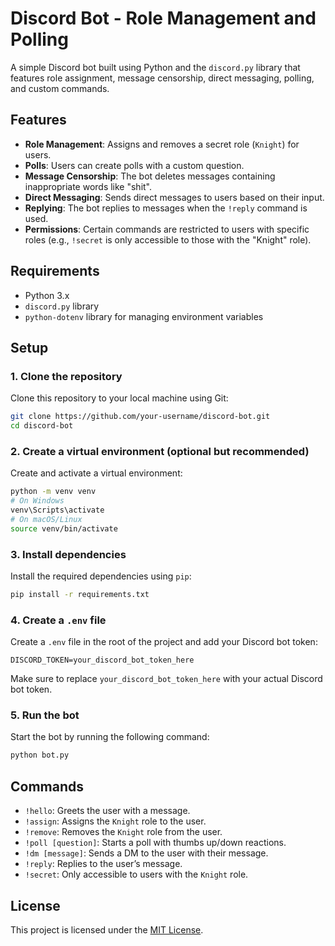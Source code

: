 
# Discord Bot - Role Management and Polling

A simple Discord bot built using Python and the `discord.py` library that features role assignment, message censorship, direct messaging, polling, and custom commands.

## Features

- **Role Management**: Assigns and removes a secret role (`Knight`) for users.
- **Polls**: Users can create polls with a custom question.
- **Message Censorship**: The bot deletes messages containing inappropriate words like "shit".
- **Direct Messaging**: Sends direct messages to users based on their input.
- **Replying**: The bot replies to messages when the `!reply` command is used.
- **Permissions**: Certain commands are restricted to users with specific roles (e.g., `!secret` is only accessible to those with the "Knight" role).

## Requirements

- Python 3.x
- `discord.py` library
- `python-dotenv` library for managing environment variables

## Setup

### 1. Clone the repository
Clone this repository to your local machine using Git:

```bash
git clone https://github.com/your-username/discord-bot.git
cd discord-bot
```

### 2. Create a virtual environment (optional but recommended)
Create and activate a virtual environment:

```bash
python -m venv venv
# On Windows
venv\Scripts\activate
# On macOS/Linux
source venv/bin/activate
```

### 3. Install dependencies
Install the required dependencies using `pip`:

```bash
pip install -r requirements.txt
```

### 4. Create a `.env` file
Create a `.env` file in the root of the project and add your Discord bot token:

```
DISCORD_TOKEN=your_discord_bot_token_here
```

Make sure to replace `your_discord_bot_token_here` with your actual Discord bot token.

### 5. Run the bot
Start the bot by running the following command:

```bash
python bot.py
```

## Commands

- `!hello`: Greets the user with a message.
- `!assign`: Assigns the `Knight` role to the user.
- `!remove`: Removes the `Knight` role from the user.
- `!poll [question]`: Starts a poll with thumbs up/down reactions.
- `!dm [message]`: Sends a DM to the user with their message.
- `!reply`: Replies to the user’s message.
- `!secret`: Only accessible to users with the `Knight` role.

## License

This project is licensed under the [MIT License](LICENSE).
